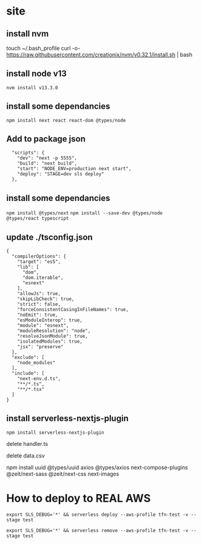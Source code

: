 # site

## install nvm
touch ~/.bash_profile
curl -o- https://raw.githubusercontent.com/creationix/nvm/v0.32.1/install.sh | bash

## install node v13
`nvm install v13.3.0`

## install some dependancies
`npm install next react react-dom @types/node`

## Add to package json
```
  "scripts": {
    "dev": "next -p 5555",
    "build": "next build",
    "start": "NODE_ENV=production next start",
    "deploy": "STAGE=dev sls deploy"
  },
```
## install some dependancies

`npm install @types/next`
`npm install --save-dev @types/node @types/react typescript`


## update ./tsconfig.json
```
{
  "compilerOptions": {
    "target": "es5",
    "lib": [
      "dom",
      "dom.iterable",
      "esnext"
    ],
    "allowJs": true,
    "skipLibCheck": true,
    "strict": false,
    "forceConsistentCasingInFileNames": true,
    "noEmit": true,
    "esModuleInterop": true,
    "module": "esnext",
    "moduleResolution": "node",
    "resolveJsonModule": true,
    "isolatedModules": true,
    "jsx": "preserve"
  },
  "exclude": [
    "node_modules"
  ],
  "include": [
    "next-env.d.ts",
    "**/*.ts",
    "**/*.tsx"
  ]
}
```


## install serverless-nextjs-plugin
`npm install serverless-nextjs-plugin`


delete handler.ts

delete data.csv

npm install uuid @types/uuid axios @types/axios
next-compose-plugins @zeit/next-sass @zeit/next-css next-images




  # How to deploy to REAL AWS
`export SLS_DEBUG='*' && serverless deploy --aws-profile tfn-test -v --stage test`

`export SLS_DEBUG='*' && serverless remove --aws-profile tfn-test -v --stage test`



